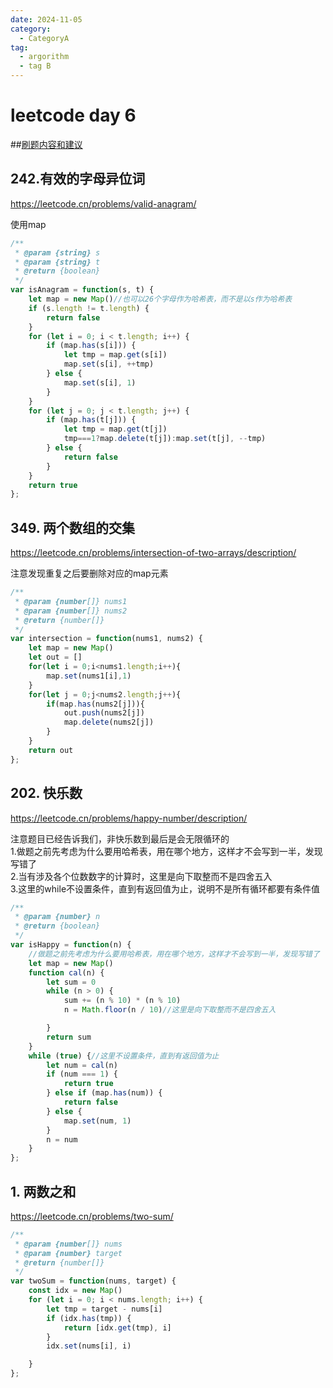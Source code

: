 ```yaml
---
date: 2024-11-05
category:
  - CategoryA
tag:
  - argorithm
  - tag B
---
```


# leetcode day 6
##[刷题内容和建议](https://docs.qq.com/doc/DUEtFSGdreWRuR2p4)

##  242.有效的字母异位词 
<https://leetcode.cn/problems/valid-anagram/>

使用map
```javascript
/**
 * @param {string} s
 * @param {string} t
 * @return {boolean}
 */
var isAnagram = function(s, t) {
    let map = new Map()//也可以26个字母作为哈希表，而不是以s作为哈希表
    if (s.length != t.length) {
        return false
    }
    for (let i = 0; i < t.length; i++) {
        if (map.has(s[i])) {
            let tmp = map.get(s[i])
            map.set(s[i], ++tmp)
        } else {
            map.set(s[i], 1)
        }
    }
    for (let j = 0; j < t.length; j++) {
        if (map.has(t[j])) {
            let tmp = map.get(t[j])
            tmp===1?map.delete(t[j]):map.set(t[j], --tmp)
        } else {
            return false
        }
    }
    return true
};
```

## 349. 两个数组的交集 
<https://leetcode.cn/problems/intersection-of-two-arrays/description/>

注意发现重复之后要删除对应的map元素
```javascript
/**
 * @param {number[]} nums1
 * @param {number[]} nums2
 * @return {number[]}
 */
var intersection = function(nums1, nums2) {
    let map = new Map()
    let out = []
    for(let i = 0;i<nums1.length;i++){
        map.set(nums1[i],1)
    }
    for(let j = 0;j<nums2.length;j++){
        if(map.has(nums2[j])){
            out.push(nums2[j])
            map.delete(nums2[j])
        }
    }
    return out
};
```

##  202. 快乐数
<https://leetcode.cn/problems/happy-number/description/>

注意题目已经告诉我们，非快乐数到最后是会无限循环的  
1.做题之前先考虑为什么要用哈希表，用在哪个地方，这样才不会写到一半，发现写错了  
2.当有涉及各个位数数字的计算时，这里是向下取整而不是四舍五入  
3.这里的while不设置条件，直到有返回值为止，说明不是所有循环都要有条件值
```javascript
/**
 * @param {number} n
 * @return {boolean}
 */
var isHappy = function(n) {
    //做题之前先考虑为什么要用哈希表，用在哪个地方，这样才不会写到一半，发现写错了
    let map = new Map()
    function cal(n) {
        let sum = 0
        while (n > 0) {
            sum += (n % 10) * (n % 10)
            n = Math.floor(n / 10)//这里是向下取整而不是四舍五入

        }
        return sum
    }
    while (true) {//这里不设置条件，直到有返回值为止
        let num = cal(n)
        if (num === 1) {
            return true
        } else if (map.has(num)) {
            return false
        } else {
            map.set(num, 1)
        }
        n = num
    }
};
```

##  1. 两数之和 
<https://leetcode.cn/problems/two-sum/>

```javascript
/**
 * @param {number[]} nums
 * @param {number} target
 * @return {number[]}
 */
var twoSum = function(nums, target) {
    const idx = new Map()
    for (let i = 0; i < nums.length; i++) {
        let tmp = target - nums[i]
        if (idx.has(tmp)) {
            return [idx.get(tmp), i]
        }
        idx.set(nums[i], i)

    }
};
```

